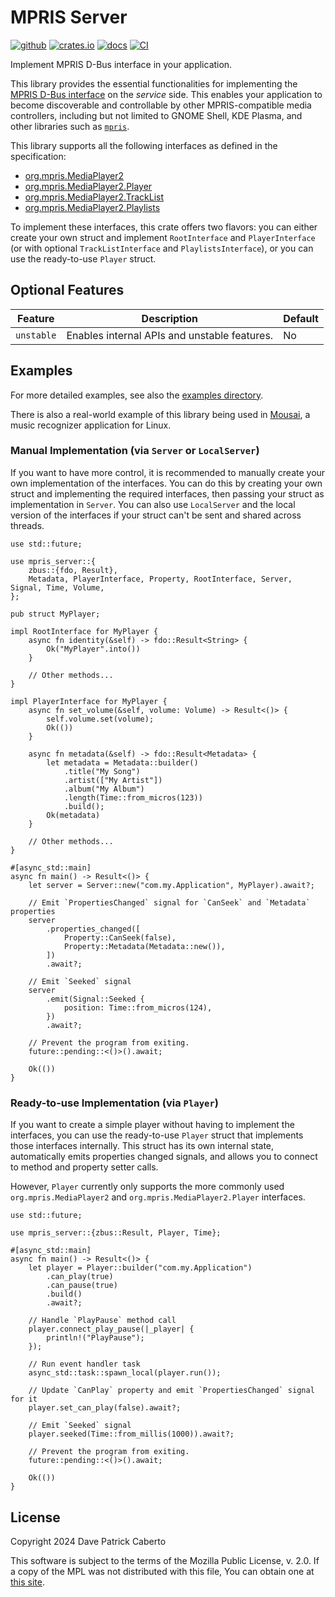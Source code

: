 # MPRIS Server

[![github](https://img.shields.io/badge/github-seadve/mpris-server)](https://github.com/SeaDve/mpris-server)
[![crates.io](https://img.shields.io/crates/v/mpris-server)](https://crates.io/crates/mpris-server)
[![docs](https://docs.rs/mpris-server/badge.svg)](https://docs.rs/mpris-server/)
[![CI](https://github.com/SeaDve/mpris-server/actions/workflows/ci.yml/badge.svg)](https://github.com/SeaDve/mpris-server/actions/workflows/ci.yml)

Implement MPRIS D-Bus interface in your application.

This library provides the essential functionalities for implementing the [MPRIS D-Bus interface](https://specifications.freedesktop.org/mpris-spec/latest/) on the *service* side. This enables your application to become discoverable and controllable by other MPRIS-compatible media controllers, including but not limited to GNOME Shell, KDE Plasma, and other libraries such as [`mpris`](https://github.com/Mange/mpris-rs).

This library supports all the following interfaces as defined in the specification:

* [org.mpris.MediaPlayer2](https://specifications.freedesktop.org/mpris-spec/latest/Media_Player.html)
* [org.mpris.MediaPlayer2.Player](https://specifications.freedesktop.org/mpris-spec/latest/Player_Interface.html)
* [org.mpris.MediaPlayer2.TrackList](https://specifications.freedesktop.org/mpris-spec/latest/Track_List_Interface.html)
* [org.mpris.MediaPlayer2.Playlists](https://specifications.freedesktop.org/mpris-spec/latest/Playlists_Interface.html)

To implement these interfaces, this crate offers two flavors: you can either create your own struct and implement `RootInterface` and `PlayerInterface` (or with optional `TrackListInterface` and `PlaylistsInterface`), or you can use the ready-to-use `Player` struct.

## Optional Features

| Feature    | Description                                  | Default |
| ---------- | -------------------------------------------- | ------- |
| `unstable` | Enables internal APIs and unstable features. | No      |

## Examples

For more detailed examples, see also the [examples directory](https://github.com/SeaDve/mpris-server/tree/main/examples).

There is also a real-world example of this library being used in [Mousai](https://github.com/SeaDve/Mousai), a music recognizer application for Linux.

### Manual Implementation (via `Server` or `LocalServer`)

If you want to have more control, it is recommended to manually create your own implementation of the interfaces. You can do this by creating your own struct and implementing the required interfaces, then passing your struct as implementation in `Server`. You can also use `LocalServer` and the local version of the interfaces if your struct can't be sent and shared across threads.

```rust,ignore
use std::future;

use mpris_server::{
    zbus::{fdo, Result},
    Metadata, PlayerInterface, Property, RootInterface, Server, Signal, Time, Volume,
};

pub struct MyPlayer;

impl RootInterface for MyPlayer {
    async fn identity(&self) -> fdo::Result<String> {
        Ok("MyPlayer".into())
    }

    // Other methods...
}

impl PlayerInterface for MyPlayer {
    async fn set_volume(&self, volume: Volume) -> Result<()> {
        self.volume.set(volume);
        Ok(())
    }

    async fn metadata(&self) -> fdo::Result<Metadata> {
        let metadata = Metadata::builder()
            .title("My Song")
            .artist(["My Artist"])
            .album("My Album")
            .length(Time::from_micros(123))
            .build();
        Ok(metadata)
    }

    // Other methods...
}

#[async_std::main]
async fn main() -> Result<()> {
    let server = Server::new("com.my.Application", MyPlayer).await?;

    // Emit `PropertiesChanged` signal for `CanSeek` and `Metadata` properties
    server
        .properties_changed([
            Property::CanSeek(false),
            Property::Metadata(Metadata::new()),
        ])
        .await?;

    // Emit `Seeked` signal
    server
        .emit(Signal::Seeked {
            position: Time::from_micros(124),
        })
        .await?;

    // Prevent the program from exiting.
    future::pending::<()>().await;

    Ok(())
}
```

### Ready-to-use Implementation (via `Player`)

If you want to create a simple player without having to implement the interfaces, you can use the ready-to-use `Player` struct that implements those interfaces internally. This struct has its own internal state, automatically emits properties changed signals, and allows you to connect to method and property setter calls.

However, `Player` currently only supports the more commonly used `org.mpris.MediaPlayer2` and `org.mpris.MediaPlayer2.Player` interfaces.

```rust,ignore
use std::future;

use mpris_server::{zbus::Result, Player, Time};

#[async_std::main]
async fn main() -> Result<()> {
    let player = Player::builder("com.my.Application")
        .can_play(true)
        .can_pause(true)
        .build()
        .await?;

    // Handle `PlayPause` method call
    player.connect_play_pause(|_player| {
        println!("PlayPause");
    });

    // Run event handler task
    async_std::task::spawn_local(player.run());

    // Update `CanPlay` property and emit `PropertiesChanged` signal for it
    player.set_can_play(false).await?;

    // Emit `Seeked` signal
    player.seeked(Time::from_millis(1000)).await?;

    // Prevent the program from exiting.
    future::pending::<()>().await;

    Ok(())
}
```

## License

Copyright 2024 Dave Patrick Caberto

This software is subject to the terms of the Mozilla Public License, v. 2.0. If a copy of the MPL was not distributed with this file, You can obtain one at [this site](http://mozilla.org/MPL/2.0/).
